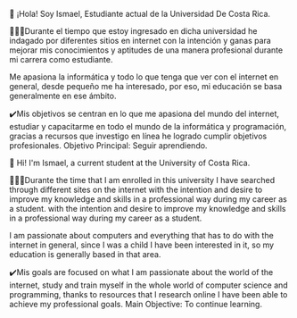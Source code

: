👋 ¡Hola! Soy Ismael, Estudiante actual de la Universidad De Costa Rica.

🧑🏻‍🚀Durante el tiempo que estoy ingresado en dicha universidad he indagado por diferentes sitios en internet
con la intención y ganas para mejorar mis conocimientos y aptitudes de una manera profesional durante mi carrera como estudiante.

Me apasiona la informática y todo lo que tenga que ver con el internet en general, desde pequeño me ha interesado, por eso, mi educación se basa generalmente en ese ámbito.

✔️Mis objetivos se centran en lo que me apasiona del mundo del internet, estudiar y capacitarme en todo el mundo de la informática y programación,
gracias a recursos que investigo en línea he logrado cumplir objetivos profesionales. Objetivo Principal: Seguir aprendiendo.

👋 Hi! I'm Ismael, a current student at the University of Costa Rica.

🧑🏻‍🚀Durante the time that I am enrolled in this university I have searched through different sites on the internet with the intention and desire to improve my knowledge and skills in a professional way during my career as a student.
with the intention and desire to improve my knowledge and skills in a professional way during my career as a student.

I am passionate about computers and everything that has to do with the internet in general, since I was a child I have been interested in it, so my education is generally based in that area.

✔️Mis goals are focused on what I am passionate about the world of the internet, study and train myself in the whole world of computer science and programming,
thanks to resources that I research online I have been able to achieve my professional goals. Main Objective: To continue learning.

<!---
Ismael-VG/Ismael-VG is a ✨ special ✨ repository because its `README.md` (this file) appears on your GitHub profile.
You can click the Preview link to take a look at your changes.
--->
